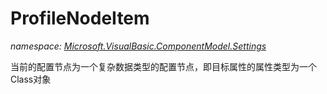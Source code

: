 ﻿# ProfileNodeItem
_namespace: [Microsoft.VisualBasic.ComponentModel.Settings](./index.md)_

当前的配置节点为一个复杂数据类型的配置节点，即目标属性的属性类型为一个Class对象




